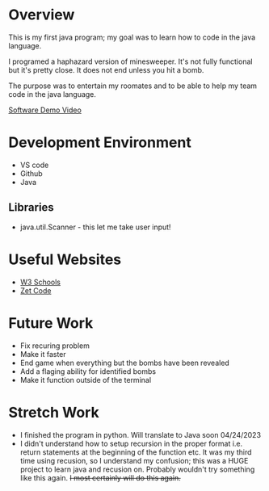 # Overview

This is my first java program; my goal was to learn how to code in the java language.

I programed a haphazard version of minesweeper. It's not fully functional but it's pretty close. It does not end unless you hit a bomb.

The purpose was to entertain my roomates and to be able to help my team code in the java language.

[Software Demo Video](https://youtu.be/K38pdUB2kZM)

# Development Environment

* VS code
* Github
* Java

## Libraries
*  java.util.Scanner - this let me take user input!

# Useful Websites

* [W3 Schools](https://www.w3schools.com/java/java_conditions.asp)
* [Zet Code](https://zetcode.com/lang/java/collections/)

# Future Work

* Fix recuring problem
* Make it faster
* End game when everything but the bombs have been revealed
* Add a flaging ability for identified bombs
* Make it function outside of the terminal

# Stretch Work
* I finished the program in python. Will translate to Java soon 04/24/2023
* I didn't understand how to setup recursion in the proper format i.e. return statements at the beginning of the function etc. It was my third time using recusion, so I understand my confusion; this was a HUGE project to learn java and recusion on. Probably wouldn't try something like this again. <del>I most certainly will do this again.</del>
